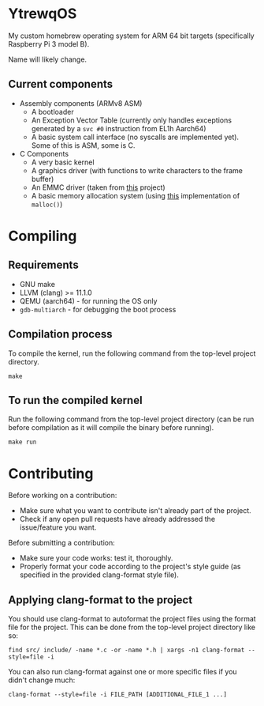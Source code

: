 # YtrewqOS

My custom homebrew operating system for ARM 64 bit targets (specifically
Raspberry Pi 3 model B).

Name will likely change.

## Current components

* Assembly components (ARMv8 ASM)
  * A bootloader
  * An Exception Vector Table (currently only handles exceptions generated by a
    `svc #0` instruction from EL1h Aarch64)
  * A basic system call interface (no syscalls are implemented yet). Some of
    this is ASM, some is C.
* C Components
  * A very basic kernel
  * A graphics driver (with functions to write characters to the frame buffer)
  * An EMMC driver (taken from [this](https://github.com/jncronin/rpi-boot)
    project)
  * A basic memory allocation system (using
    [this](https://github.com/ennorehling/dlmalloc) implementation of
    `malloc()`)

# Compiling

## Requirements

* GNU make
* LLVM (clang) >= 11.1.0
* QEMU (aarch64) - for running the OS only
* `gdb-multiarch` - for debugging the boot process

## Compilation process

To compile the kernel, run the following command from the top-level project
directory.

```shell
make
```

## To run the compiled kernel

Run the following command from the top-level project directory (can be run
before compilation as it will compile the binary before running).

```shell
make run
```

# Contributing

Before working on a contribution:
- Make sure what you want to contribute isn't already part of the project.
- Check if any open pull requests have already addressed the issue/feature you
  want.

Before submitting a contribution:
* Make sure your code works: test it, thoroughly.
* Properly format your code according to the project's style guide (as
  specified in the provided clang-format style file).

## Applying clang-format to the project

You should use clang-format to autoformat the project files using the format
file for the project. This can be done from the top-level project directory
like so:

```shell
find src/ include/ -name *.c -or -name *.h | xargs -n1 clang-format --style=file -i
```

You can also run clang-format against one or more specific files if you didn't
change much:

```shell
clang-format --style=file -i FILE_PATH [ADDITIONAL_FILE_1 ...]
```
